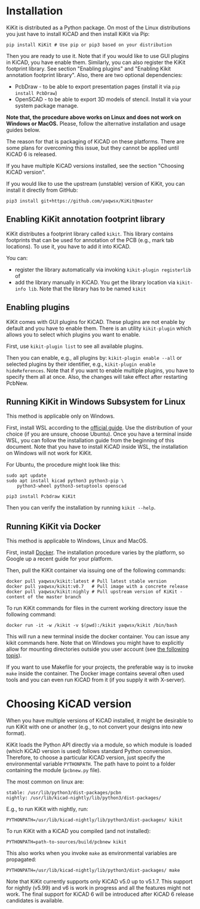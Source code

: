 # Installation

KiKit is distributed as a Python package. On most of the Linux distributions you
just have to install KiCAD and then install KiKit via Pip:

```
pip install KiKit # Use pip or pip3 based on your distribution
```

Then you are ready to use it. Note that if you would like to use GUI plugins in
KiCAD, you have enable them. Similarly, you can also register the KiKit
footprint library. See section "Enabling plugins" and "Enabling Kikit annotation
footprint library". Also, there are two optional dependencies:

- PcbDraw - to be able to export presentation pages (install it via `pip install
  PcbDraw`)
- OpenSCAD - to be able to export 3D models of stencil. Install it via your
  system package manage.

**Note that, the procedure above works on Linux and does not work on Windows or
MacOS.** Please, follow the alternative installation and usage guides below.

The reason for that is packaging of KiCAD on these platforms. There are some
plans for overcoming this issue, but they cannot be applied until KiCAD 6 is
released.

If you have multiple KiCAD versions installed, see the section "Choosing KiCAD
version".

If you would like to use the upstream (unstable) version of KiKit, you can
install it directly from GitHub:

```
pip3 install git+https://github.com/yaqwsx/KiKit@master
```

## Enabling KiKit annotation footprint library

KiKit distributes a footprint library called `kikit`. This library contains
footprints that can be used for annotation of the PCB (e.g., mark tab
locations). To use it, you have to add it into KiCAD.

You can:
- register the library automatically via invoking `kikit-plugin registerlib` of
- add the library manually in KiCAD. You get the library location via
  `kikit-info lib`. Note that the library has to be named `kikit`


## Enabling plugins

KiKit comes with GUI plugins for KiCAD. These plugins are not enable by default
and you have to enable them. There is an utility `kikit-plugin` which allows you
to select which plugins you want to enable.

First, use `kikit-plugin list` to see all available plugins.

Then you can enable, e.g., all plugins by: `kikit-plugin enable --all` or
selected plugins by their identifier, e.g., `kikit-plugin enable
hideReferences`. Note that if you want to enable multiple plugins, you have to
specify them all at once. Also, the changes will take effect after restarting
PcbNew.

## Running KiKit in Windows Subsystem for Linux

This method is applicable only on Windows.

First, install WSL according to the [official
guide](https://docs.microsoft.com/en-us/windows/wsl/install-win10). Use the
distribution of your choice (if you are unsure, choose Ubuntu). Once you have a
terminal inside WSL, you can follow the installation guide from the beginning of
this document. Note that you have to install KiCAD inside WSL, the installation
on Windows will not work for KiKit.

For Ubuntu, the procedure might look like this:
```
sudo apt update
sudo apt install kicad python3 python3-pip \
    python3-wheel python3-setuptools openscad

pip3 install Pcbdraw KiKit
```

Then you can verify the installation by running `kikit --help`.

## Running KiKit via Docker

This method is applicable to Windows, Linux and MacOS.

First, install [Docker](https://www.docker.com/). The installation procedure
varies by the platform, so Google up a recent guide for your platform.

Then, pull the KiKit container via issuing one of the following commands:

```
docker pull yaqwsx/kikit:latest # Pull latest stable version
docker pull yaqwsx/kikit:v0.7   # Pull image with a concrete release
docker pull yaqwsx/kikit:nighly # Pull upstream version of KiKit - content of the master branch
```

To run KiKit commands for files in the current working directory issue the
following command:

```
docker run -it -w /kikit -v $(pwd):/kikit yaqwsx/kikit /bin/bash
```

This will run a new terminal inside the docker container. You can issue any
kikit commands here. Note that on Windows you might have to explicitly allow for
mounting directories outside you user account (see [the following
topis](https://forums.docker.com/t/volume-mounts-in-windows-does-not-work/10693/5)).

If you want to use Makefile for your projects, the preferable way is to invoke
`make` inside the container. The Docker image contains several often used tools
and you can even run KiCAD from it (if you supply it with X-server).

# Choosing KiCAD version

When you have multiple versions of KiCAD installed, it might be desirable to run
KiKit with one or another (e.g., to not convert your designs into new format).

KiKit loads the Python API directly via a module, so which module is loaded
(which KiCAD version is used) follows standard Python conversion. Therefore, to
choose a particular KiCAD version, just specify the environmental variable
`PYTHONPATH`. The path have to point to a folder containing the module
(`pcbnew.py` file).

The most common on linux are:

```
stable: /usr/lib/python3/dist-packages/pcbn
nightly: /usr/lib/kicad-nightly/lib/python3/dist-packages/
```

E.g., to run KiKit with nightly, run:

```
PYTHONPATH=/usr/lib/kicad-nightly/lib/python3/dist-packages/ kikit
```

To run KiKit with a KiCAD you compiled (and not installed):

```
PYTHONPATH=path-to-sources/build/pcbnew kikit
```

This also works when you invoke `make` as environmental variables are
propagated:

```
PYTHONPATH=/usr/lib/kicad-nightly/lib/python3/dist-packages/ make
```

Note that KiKit currently supports only KiCAD v5.0 up to v5.1.7. This support
for nightly (v5.99) and v6 is work in progress and all the features might not
work. The final support for KiCAD 6 will be introduced after KiCAD 6 release
candidates is available.
